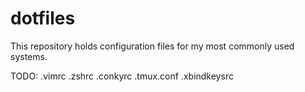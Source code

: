 # dotfiles
This repository holds configuration files for my most commonly used systems.

TODO:
.vimrc
.zshrc
.conkyrc
.tmux.conf
.xbindkeysrc

